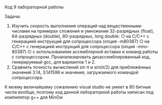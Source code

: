 Код 9 лабораторной работы

Задача:  
1. Изучить скорость выполнения операций над вещественными числами на
примерах сложения и умножения 32-разрядных (float), 64-разрядных (double),
80-разрядных, long double:
○ на C/C++ с генерацией инструкций для сопроцессора (опция -m80387)
○ на C/C++ с генерацией инструкций для сопроцессора (опция -mno-80387)
○ с использованием ассемблерной вставки и команд работы с
сопроцессором.
Проанализировать дизассемблированный код, генерируемый gcc, для
вариантов 1 и 2.
2. Сравнить точность вычислений sin π и sin(π/2) для приближённых значений
3.14, 3.141596 и значения, загружаемого командой сопроцессора.

К моему величайшему сожалению visual studio не умеет в 80 битные числа вообще, поэтому код данной лабораторной работы написан под компилятор g++ для MinGw
